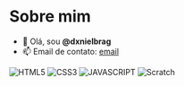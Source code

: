 # Sobre mim
- 👋 Olá, sou **@dxnielbrag**
- 📫 Email de contato: [email](daniel.braguini@escola.pr.gov.br)


![HTML5](https://img.shields.io/badge/HTML5-E34F26?style=for-the-badge&logo=html5&logoColor=white) ![CSS3](https://img.shields.io/badge/CSS3-1572B6?style=for-the-badge&logo=css3&logoColor=white) ![JAVASCRIPT](https://img.shields.io/badge/JavaScript-323330?style=for-the-badge&logo=javascript&logoColor=F7DF1E) ![Scratch](https://img.shields.io/badge/Scratch-4D97FF?style=for-the-badge&logo=Scratch&logoColor=white)    
